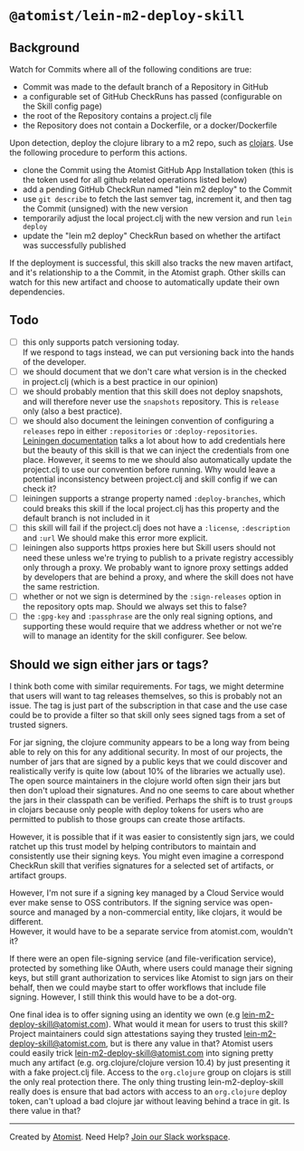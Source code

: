 # `@atomist/lein-m2-deploy-skill`

## Background

Watch for Commits where all of the following conditions are true:

-   Commit was made to the default branch of a Repository in GitHub
-   a configurable set of GitHub CheckRuns has passed (configurable on the Skill
    config page)
-   the root of the Repository contains a project.clj file
-   the Repository does not contain a Dockerfile, or a docker/Dockerfile

Upon detection, deploy the clojure library to a m2 repo, such as
[clojars](https://clojars.org). Use the following procedure to perform this
actions.

-   clone the Commit using the Atomist GitHub App Installation token (this is
    the token used for all github related operations listed below)
-   add a pending GitHub CheckRun named "lein m2 deploy" to the Commit
-   use `git describe` to fetch the last semver tag, increment it, and then tag
    the Commit (unsigned) with the new version
-   temporarily adjust the local project.clj with the new version and run
    `lein deploy`
-   update the "lein m2 deploy" CheckRun based on whether the artifact was
    successfully published

If the deployment is successful, this skill also tracks the new maven artifact,
and it's relationship to a the Commit, in the Atomist graph. Other skills can
watch for this new artifact and choose to automatically update their own
dependencies.

## Todo

-   [ ] this only supports patch versioning today.  
         If we respond to tags instead, we can put versioning back into the hands
        of the developer.
-   [ ] we should document that we don't care what version is in the checked in
        project.clj (which is a best practice in our opinion)
-   [ ] we should probably mention that this skill does not deploy snapshots,
        and will therefore never use the `snapshots` repository. This is
        `release` only (also a best practice).
-   [ ] we should also document the leiningen convention of configuring a
        `releases` repo in either `:repositories` or `:deploy-repositories`.  
         [Leiningen documentation](https://github.com/technomancy/leiningen/blob/master/doc/DEPLOY.md)
        talks a lot about how to add credentials here but the beauty of this skill
        is that we can inject the credentials from one place. However, it seems to
        me we should also automatically update the project.clj to use our convention
        before running. Why would leave a potential inconsistency between project.clj
        and skill config if we can check it?
-   [ ] leiningen supports a strange property named `:deploy-branches`, which
        could breaks this skill if the local project.clj has this property and
        the default branch is not included in it
-   [ ] this skill will fail if the project.clj does not have a `:license`,
        `:description` and `:url` We should make this error more explicit.
-   [ ] leiningen also supports https proxies here but Skill users should not
        need these unless we're trying to publish to a private registry
        accessibly only through a proxy. We probably want to ignore proxy
        settings added by developers that are behind a proxy, and where the
        skill does not have the same restriction.
-   [ ] whether or not we sign is determined by the `:sign-releases` option in
        the repository opts map. Should we always set this to false?
-   [ ] the `:gpg-key` and `:passphrase` are the only real signing options, and
        supporting these would require that we address whether or not we're will
        to manage an identity for the skill configurer. See below.

## Should we sign either jars or tags?

I think both come with similar requirements. For tags, we might determine that
users will want to tag releases themselves, so this is probably not an issue.
The tag is just part of the subscription in that case and the use case could be
to provide a filter so that skill only sees signed tags from a set of trusted
signers.

For jar signing, the clojure community appears to be a long way from being able
to rely on this for any additional security. In most of our projects, the number
of jars that are signed by a public keys that we could discover and
realistically verify is quite low (about 10% of the libraries we actually use).
The open source maintainers in the clojure world often sign their jars but then
don't upload their signatures. And no one seems to care about whether the jars
in their classpath can be verified. Perhaps the shift is to trust `group`s in
clojars because only people with deploy tokens for users who are permitted to
publish to those groups can create those artifacts.

However, it is possible that if it was easier to consistently sign jars, we
could ratchet up this trust model by helping contributors to maintain and
consistently use their signing keys. You might even imagine a correspond
CheckRun skill that verifies signatures for a selected set of artifacts, or
artifact groups.

However, I'm not sure if a signing key managed by a Cloud Service would ever
make sense to OSS contributors. If the signing service was open-source and
managed by a non-commercial entity, like clojars, it would be different.  
However, it would have to be a separate service from atomist.com, wouldn't it?

If there were an open file-signing service (and file-verification service),
protected by something like OAuth, where users could manage their signing keys,
but still grant authorization to services like Atomist to sign jars on their
behalf, then we could maybe start to offer workflows that include file signing.
However, I still think this would have to be a dot-org.

One final idea is to offer signing using an identity we own (e.g
lein-m2-deploy-skill@atomist.com). What would it mean for users to trust this
skill? Project maintainers could sign attestations saying they trusted
lein-m2-deploy-skill@atomist.com, but is there any value in that? Atomist users
could easily trick lein-m2-deploy-skill@atomist.com into signing pretty much any
artifact (e.g. org.clojure/clojure version 10.4) by just presenting it with a
fake project.clj file. Access to the `org.clojure` group on clojars is still the
only real protection there. The only thing trusting lein-m2-deploy-skill really
does is ensure that bad actors with access to an `org.clojure` deploy token,
can't upload a bad clojure jar without leaving behind a trace in git. Is there
value in that?

---

Created by [Atomist][atomist]. Need Help? [Join our Slack workspace][slack].

[atomist]: https://atomist.com/ "Atomist - How Teams Deliver Software"
[slack]: https://join.atomist.com/ "Atomist Community Slack"
